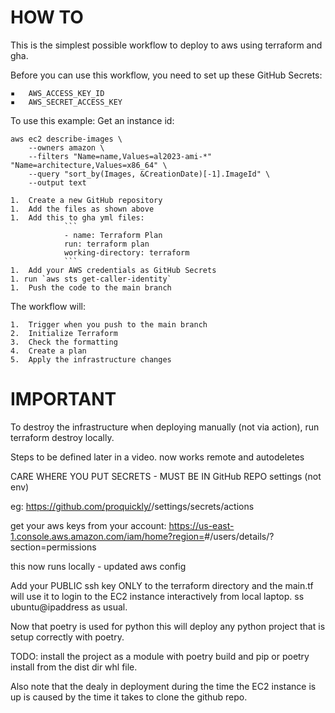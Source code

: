 # HOW TO

This is the simplest possible workflow to deploy to aws using terraform and gha.

Before you can use this workflow, you need to set up these GitHub Secrets:

	▪	AWS_ACCESS_KEY_ID
	▪	AWS_SECRET_ACCESS_KEY
To use this example:
Get an instance id:
```aiignore
aws ec2 describe-images \
    --owners amazon \
    --filters "Name=name,Values=al2023-ami-*" "Name=architecture,Values=x86_64" \
    --query "sort_by(Images, &CreationDate)[-1].ImageId" \
    --output text
```
	1.	Create a new GitHub repository
	1.	Add the files as shown above
    1.  Add this to gha yml files:
                ```
                - name: Terraform Plan
                run: terraform plan
                working-directory: terraform
                ```
	1.	Add your AWS credentials as GitHub Secrets
    1. run `aws sts get-caller-identity`
	1.	Push the code to the main branch
The workflow will:

	1.	Trigger when you push to the main branch
	2.	Initialize Terraform
	3.	Check the formatting
	4.	Create a plan
	5.	Apply the infrastructure changes

# IMPORTANT
To destroy the infrastructure when deploying manually (not via action), run terraform destroy locally.

Steps to be defined later in a video. now works remote and autodeletes

CARE WHERE YOU PUT SECRETS - MUST BE IN GitHub REPO settings (not env)

eg: https://github.com/proquickly/<your-repo-name>/settings/secrets/actions

get your aws keys from your account:
https://us-east-1.console.aws.amazon.com/iam/home?region=<your-region>#/users/details/<your-user-name>?section=permissions

this now runs locally - updated aws config


Add your PUBLIC ssh key ONLY to the terraform directory and the main.tf will use it to login to the EC2 instance interactively from local laptop. ss ubuntu@ipaddress
as usual.

Now that poetry is used for python this will deploy any python project that
is setup correctly with poetry.

TODO: install the project as a module with poetry build and pip or poetry install from the dist dir whl file.

Also note that the dealy in deployment during the time the EC2 instance is up is caused by the time it takes to clone the github repo.
